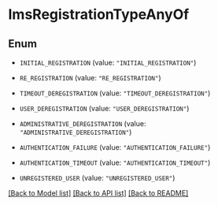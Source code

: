 # ImsRegistrationTypeAnyOf

## Enum


* `INITIAL_REGISTRATION` (value: `"INITIAL_REGISTRATION"`)

* `RE_REGISTRATION` (value: `"RE_REGISTRATION"`)

* `TIMEOUT_DEREGISTRATION` (value: `"TIMEOUT_DEREGISTRATION"`)

* `USER_DEREGISTRATION` (value: `"USER_DEREGISTRATION"`)

* `ADMINISTRATIVE_DEREGISTRATION` (value: `"ADMINISTRATIVE_DEREGISTRATION"`)

* `AUTHENTICATION_FAILURE` (value: `"AUTHENTICATION_FAILURE"`)

* `AUTHENTICATION_TIMEOUT` (value: `"AUTHENTICATION_TIMEOUT"`)

* `UNREGISTERED_USER` (value: `"UNREGISTERED_USER"`)


[[Back to Model list]](../README.md#documentation-for-models) [[Back to API list]](../README.md#documentation-for-api-endpoints) [[Back to README]](../README.md)


